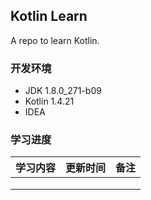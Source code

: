 ## **Kotlin Learn**

A repo to learn Kotlin.



### **开发环境**

-   JDK 1.8.0_271-b09
-   Kotlin 1.4.21
-   IDEA



### **学习进度**

| **学习内容** | **更新时间** | **备注** |
| ------------ | ------------ | -------- |
|              |              |          |
|              |              |          |
|              |              |          |





